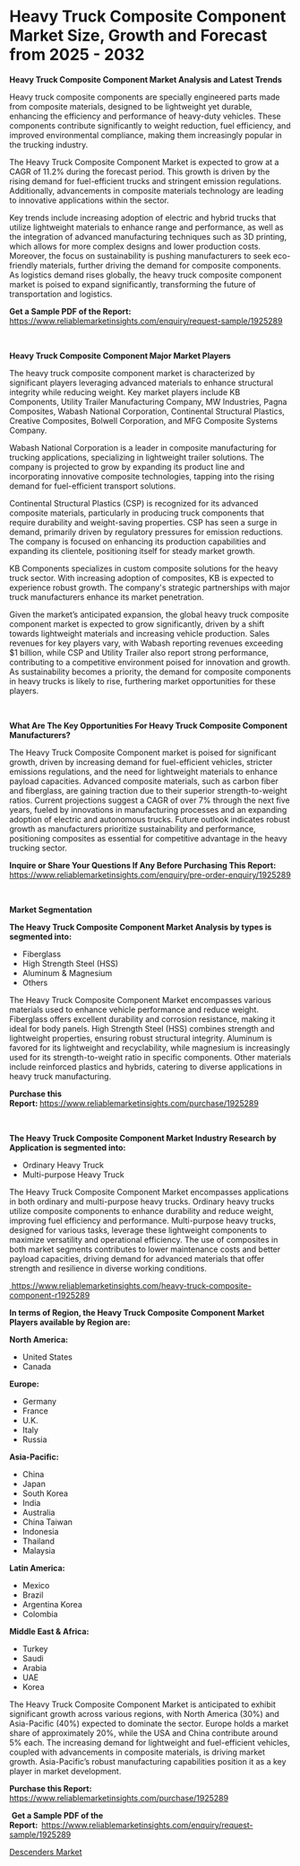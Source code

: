 <p><h1>Heavy Truck Composite Component Market Size, Growth and Forecast from 2025 - 2032</h1></p><p><strong>Heavy Truck Composite Component Market Analysis and Latest Trends</strong></p>
<p><p>Heavy truck composite components are specially engineered parts made from composite materials, designed to be lightweight yet durable, enhancing the efficiency and performance of heavy-duty vehicles. These components contribute significantly to weight reduction, fuel efficiency, and improved environmental compliance, making them increasingly popular in the trucking industry. </p><p>The Heavy Truck Composite Component Market is expected to grow at a CAGR of 11.2% during the forecast period. This growth is driven by the rising demand for fuel-efficient trucks and stringent emission regulations. Additionally, advancements in composite materials technology are leading to innovative applications within the sector. </p><p>Key trends include increasing adoption of electric and hybrid trucks that utilize lightweight materials to enhance range and performance, as well as the integration of advanced manufacturing techniques such as 3D printing, which allows for more complex designs and lower production costs. Moreover, the focus on sustainability is pushing manufacturers to seek eco-friendly materials, further driving the demand for composite components. As logistics demand rises globally, the heavy truck composite component market is poised to expand significantly, transforming the future of transportation and logistics.</p></p>
<p><strong>Get a Sample PDF of the Report:&nbsp;</strong> <a href="https://www.reliablemarketinsights.com/enquiry/request-sample/1925289?utm_campaign=1512&utm_medium=2&utm_source=Github&utm_content=ia&utm_term=14012025&utm_id=heavy-truck-composite-component">https://www.reliablemarketinsights.com/enquiry/request-sample/1925289</a></p>
<p>&nbsp;</p>
<p><strong>Heavy Truck Composite Component Major Market Players</strong></p>
<p><p>The heavy truck composite component market is characterized by significant players leveraging advanced materials to enhance structural integrity while reducing weight. Key market players include KB Components, Utility Trailer Manufacturing Company, MW Industries, Pagna Composites, Wabash National Corporation, Continental Structural Plastics, Creative Composites, Bolwell Corporation, and MFG Composite Systems Company.</p><p>Wabash National Corporation is a leader in composite manufacturing for trucking applications, specializing in lightweight trailer solutions. The company is projected to grow by expanding its product line and incorporating innovative composite technologies, tapping into the rising demand for fuel-efficient transport solutions.</p><p>Continental Structural Plastics (CSP) is recognized for its advanced composite materials, particularly in producing truck components that require durability and weight-saving properties. CSP has seen a surge in demand, primarily driven by regulatory pressures for emission reductions. The company is focused on enhancing its production capabilities and expanding its clientele, positioning itself for steady market growth.</p><p>KB Components specializes in custom composite solutions for the heavy truck sector. With increasing adoption of composites, KB is expected to experience robust growth. The company's strategic partnerships with major truck manufacturers enhance its market penetration.</p><p>Given the market’s anticipated expansion, the global heavy truck composite component market is expected to grow significantly, driven by a shift towards lightweight materials and increasing vehicle production. Sales revenues for key players vary, with Wabash reporting revenues exceeding $1 billion, while CSP and Utility Trailer also report strong performance, contributing to a competitive environment poised for innovation and growth. As sustainability becomes a priority, the demand for composite components in heavy trucks is likely to rise, furthering market opportunities for these players.</p></p>
<p>&nbsp;</p>
<p><strong>What Are The Key Opportunities For Heavy Truck Composite Component Manufacturers?</strong></p>
<p><p>The Heavy Truck Composite Component market is poised for significant growth, driven by increasing demand for fuel-efficient vehicles, stricter emissions regulations, and the need for lightweight materials to enhance payload capacities. Advanced composite materials, such as carbon fiber and fiberglass, are gaining traction due to their superior strength-to-weight ratios. Current projections suggest a CAGR of over 7% through the next five years, fueled by innovations in manufacturing processes and an expanding adoption of electric and autonomous trucks. Future outlook indicates robust growth as manufacturers prioritize sustainability and performance, positioning composites as essential for competitive advantage in the heavy trucking sector.</p></p>
<p><strong>Inquire or Share Your Questions If Any Before Purchasing This Report:</strong> <a href="https://www.reliablemarketinsights.com/enquiry/pre-order-enquiry/1925289?utm_campaign=1512&utm_medium=2&utm_source=Github&utm_content=ia&utm_term=14012025&utm_id=heavy-truck-composite-component">https://www.reliablemarketinsights.com/enquiry/pre-order-enquiry/1925289</a></p>
<p>&nbsp;</p>
<p><strong>Market Segmentation</strong></p>
<p><strong>The Heavy Truck Composite Component Market Analysis by types is segmented into:</strong></p>
<p><ul><li>Fiberglass</li><li>High Strength Steel (HSS)</li><li>Aluminum & Magnesium</li><li>Others</li></ul></p>
<p><p>The Heavy Truck Composite Component Market encompasses various materials used to enhance vehicle performance and reduce weight. Fiberglass offers excellent durability and corrosion resistance, making it ideal for body panels. High Strength Steel (HSS) combines strength and lightweight properties, ensuring robust structural integrity. Aluminum is favored for its lightweight and recyclability, while magnesium is increasingly used for its strength-to-weight ratio in specific components. Other materials include reinforced plastics and hybrids, catering to diverse applications in heavy truck manufacturing.</p></p>
<p><strong>Purchase this Report:&nbsp;</strong><a href="https://www.reliablemarketinsights.com/purchase/1925289?utm_campaign=1512&utm_medium=2&utm_source=Github&utm_content=ia&utm_term=14012025&utm_id=heavy-truck-composite-component">https://www.reliablemarketinsights.com/purchase/1925289</a></p>
<p>&nbsp;</p>
<p><strong>The Heavy Truck Composite Component Market Industry Research by Application is segmented into:</strong></p>
<p><ul><li>Ordinary Heavy Truck</li><li>Multi-purpose Heavy Truck</li></ul></p>
<p><p>The Heavy Truck Composite Component Market encompasses applications in both ordinary and multi-purpose heavy trucks. Ordinary heavy trucks utilize composite components to enhance durability and reduce weight, improving fuel efficiency and performance. Multi-purpose heavy trucks, designed for various tasks, leverage these lightweight components to maximize versatility and operational efficiency. The use of composites in both market segments contributes to lower maintenance costs and better payload capacities, driving demand for advanced materials that offer strength and resilience in diverse working conditions.</p></p>
<p><a href="https://www.reliablemarketinsights.com/heavy-truck-composite-component-r1925289?utm_campaign=1512&utm_medium=2&utm_source=Github&utm_content=ia&utm_term=14012025&utm_id=heavy-truck-composite-component">&nbsp;https://www.reliablemarketinsights.com/heavy-truck-composite-component-r1925289</a></p>
<p><strong>In terms of Region, the Heavy Truck Composite Component Market Players available by Region are:</strong></p>
<p>
    <p> <strong> North America: </strong>
        <ul>
            <li>United States</li>
            <li>Canada</li>
        </ul>
        </p> 
    <p> <strong> Europe: </strong>
        <ul>
            <li>Germany</li>
            <li>France</li>
            <li>U.K.</li>
            <li>Italy</li>
            <li>Russia</li>
        </ul>
        </p> 
    <p> <strong> Asia-Pacific: </strong>
        <ul>
            <li>China</li>
            <li>Japan</li>
            <li>South Korea</li>
            <li>India</li>
            <li>Australia</li>
            <li>China Taiwan</li>
            <li>Indonesia</li>
            <li>Thailand</li>
            <li>Malaysia</li>
        </ul>
        </p> 
    <p> <strong> Latin America: </strong>
        <ul>
            <li>Mexico</li>
            <li>Brazil</li>
            <li>Argentina Korea</li>
            <li>Colombia</li>
        </ul>
        </p> 
    <p> <strong> Middle East & Africa: </strong>
        <ul>
            <li>Turkey</li>
            <li>Saudi</li>
            <li>Arabia</li>
            <li>UAE</li>
            <li>Korea</li>
        </ul>
    </p>
    </p>
<p><p>The Heavy Truck Composite Component Market is anticipated to exhibit significant growth across various regions, with North America (30%) and Asia-Pacific (40%) expected to dominate the sector. Europe holds a market share of approximately 20%, while the USA and China contribute around 5% each. The increasing demand for lightweight and fuel-efficient vehicles, coupled with advancements in composite materials, is driving market growth. Asia-Pacific’s robust manufacturing capabilities position it as a key player in market development.</p></p>
<p><strong>Purchase this Report: </strong><a href="https://www.reliablemarketinsights.com/purchase/1925289?utm_campaign=1512&utm_medium=2&utm_source=Github&utm_content=ia&utm_term=14012025&utm_id=heavy-truck-composite-component">https://www.reliablemarketinsights.com/purchase/1925289</a></p>
<p>&nbsp;<strong>Get a Sample PDF of the Report:&nbsp;&nbsp;</strong><a href="https://www.reliablemarketinsights.com/enquiry/request-sample/1925289?utm_campaign=1512&utm_medium=2&utm_source=Github&utm_content=ia&utm_term=14012025&utm_id=heavy-truck-composite-component">https://www.reliablemarketinsights.com/enquiry/request-sample/1925289</a></p>
<p><strong></strong></p>
<p><p><a href="https://github.com/willjis/Market-Research-Report-List-1/blob/main/descenders-market.md?utm_campaign=1512&utm_medium=2&utm_source=Github&utm_content=ia&utm_term=14012025&utm_id=heavy-truck-composite-component">Descenders Market</a></p></p>